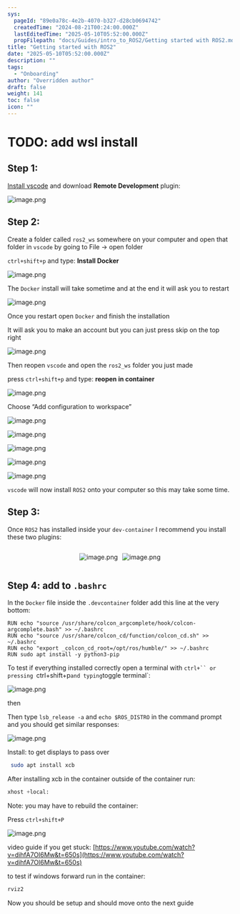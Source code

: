 ```yaml
---
sys:
  pageId: "89e0a78c-4e2b-4070-b327-d28cb0694742"
  createdTime: "2024-08-21T00:24:00.000Z"
  lastEditedTime: "2025-05-10T05:52:00.000Z"
  propFilepath: "docs/Guides/intro_to_ROS2/Getting started with ROS2.md"
title: "Getting started with ROS2"
date: "2025-05-10T05:52:00.000Z"
description: ""
tags:
  - "Onboarding"
author: "Overridden author"
draft: false
weight: 141
toc: false
icon: ""
---
```


# TODO: add wsl install

## Step 1:

[Install vscode](https://code.visualstudio.com/download) and download **Remote Development** plugin:

![image.png](https://prod-files-secure.s3.us-west-2.amazonaws.com/d518164a-d88e-44d1-a4ee-3adb3bd8bce0/efb52993-1881-4a40-b95e-6f020334f022/image.png?X-Amz-Algorithm=AWS4-HMAC-SHA256&X-Amz-Content-Sha256=UNSIGNED-PAYLOAD&X-Amz-Credential=ASIAZI2LB46632PWS34B%2F20250518%2Fus-west-2%2Fs3%2Faws4_request&X-Amz-Date=20250518T200916Z&X-Amz-Expires=3600&X-Amz-Security-Token=IQoJb3JpZ2luX2VjEMT%2F%2F%2F%2F%2F%2F%2F%2F%2F%2FwEaCXVzLXdlc3QtMiJHMEUCIF6XAQJYnyTbtC%2FehcTvMyfsGbqichUXOpB5wtaV2btmAiEA03C4oAYd0Kg3JWxC3GkMgISYP%2FqDPqy08pIkPHLmtuIq%2FwMIfBAAGgw2Mzc0MjMxODM4MDUiDFhkGETO8FEBn1dDnircAyQM%2BJ3GrGc1B14iGzJOJ3PbYidCLytxXtSlchrQcQQ6Ufk85ztkBL3INadz52d6hYNNJItfZBrH1kGFZ%2B9gL8A%2BzLpHprYWdNajWnc4at7WmD9U5wEiqNJDQ2Lqvef6qI5IT9scoSN8nisDn4af6KnttHenVzoRpFrXSCDi9LUa0eulrpFkMomTdUiIFmoDR%2BDmBXHquNlBJVLVUXBIEPOGhvJud8guCW3pSE9gr0q7UFAguCg3NEsAC4mlU0jddRNgBELbmjigUp1OD0b6YL89M4Yd2nYrVZaGhKoSYBuTp3onTdHpCP82aokDvXs2exB8iPqSpfKb%2BJ1D1uz9eWGXHwT87%2FWdlT1bXkkXezyfKt9Jdc3Qz619aLbbq7%2FKesbItrLkRKIcb6qXqcf8Tn0fOZsIjKA147L11lRe6T5ViuBMxKMiL%2BFGGxBZNGGmhUqruvXhKx2g5wB0ogzsTSTye90Y0nGYzJZrzuZusPmOF5aCzxTf%2BebYOKZ%2FHcS1yl0IRYBzakqWaXNbwXPTUlEFV2rd%2B3Me%2F4C9g38%2FGRDy9eWiHUOKvlMcmZgREuFlWZIpw7vkQti93%2BzRf9Xu3ewqClBHwh4NYpu%2FibrQg%2BZx3uRiR%2BZkEFVl0N%2FqMLXnqMEGOqUB4h5yuVzk6vc6Ma5OB3szDa0PeUxfwf6mzMuh6MCGtv5EOW89k99zxTrxRnk33247rJvr16%2F6AHcp9Qqq%2FgvMG5B5n%2F8EU60IdwarOdn%2F5GRrkCeMgYPFthmyEiMg1%2FOH0re0gKNbM1XMmPOF4z2gAXNbVBYP%2BA3%2F1eSK9e3RLkeowL8M6Qa80KJYLuEdvYp3p445dGcDmTftZE9XsRkXFp2erYDS&X-Amz-Signature=2dddd703d4200ddd8ed8fea45fad16b3ef66d9e1fa067d7a7c7683090553238d&X-Amz-SignedHeaders=host&x-id=GetObject)

## Step 2:

Create a folder called `ros2_ws` somewhere on your computer and open that folder in `vscode` by going to File → open folder 

`ctrl+shift+p` and type: **Install Docker**

![image.png](https://prod-files-secure.s3.us-west-2.amazonaws.com/d518164a-d88e-44d1-a4ee-3adb3bd8bce0/2269dc0e-1cd5-47ff-bceb-c04ad9b2eab0/image.png?X-Amz-Algorithm=AWS4-HMAC-SHA256&X-Amz-Content-Sha256=UNSIGNED-PAYLOAD&X-Amz-Credential=ASIAZI2LB46632PWS34B%2F20250518%2Fus-west-2%2Fs3%2Faws4_request&X-Amz-Date=20250518T200916Z&X-Amz-Expires=3600&X-Amz-Security-Token=IQoJb3JpZ2luX2VjEMT%2F%2F%2F%2F%2F%2F%2F%2F%2F%2FwEaCXVzLXdlc3QtMiJHMEUCIF6XAQJYnyTbtC%2FehcTvMyfsGbqichUXOpB5wtaV2btmAiEA03C4oAYd0Kg3JWxC3GkMgISYP%2FqDPqy08pIkPHLmtuIq%2FwMIfBAAGgw2Mzc0MjMxODM4MDUiDFhkGETO8FEBn1dDnircAyQM%2BJ3GrGc1B14iGzJOJ3PbYidCLytxXtSlchrQcQQ6Ufk85ztkBL3INadz52d6hYNNJItfZBrH1kGFZ%2B9gL8A%2BzLpHprYWdNajWnc4at7WmD9U5wEiqNJDQ2Lqvef6qI5IT9scoSN8nisDn4af6KnttHenVzoRpFrXSCDi9LUa0eulrpFkMomTdUiIFmoDR%2BDmBXHquNlBJVLVUXBIEPOGhvJud8guCW3pSE9gr0q7UFAguCg3NEsAC4mlU0jddRNgBELbmjigUp1OD0b6YL89M4Yd2nYrVZaGhKoSYBuTp3onTdHpCP82aokDvXs2exB8iPqSpfKb%2BJ1D1uz9eWGXHwT87%2FWdlT1bXkkXezyfKt9Jdc3Qz619aLbbq7%2FKesbItrLkRKIcb6qXqcf8Tn0fOZsIjKA147L11lRe6T5ViuBMxKMiL%2BFGGxBZNGGmhUqruvXhKx2g5wB0ogzsTSTye90Y0nGYzJZrzuZusPmOF5aCzxTf%2BebYOKZ%2FHcS1yl0IRYBzakqWaXNbwXPTUlEFV2rd%2B3Me%2F4C9g38%2FGRDy9eWiHUOKvlMcmZgREuFlWZIpw7vkQti93%2BzRf9Xu3ewqClBHwh4NYpu%2FibrQg%2BZx3uRiR%2BZkEFVl0N%2FqMLXnqMEGOqUB4h5yuVzk6vc6Ma5OB3szDa0PeUxfwf6mzMuh6MCGtv5EOW89k99zxTrxRnk33247rJvr16%2F6AHcp9Qqq%2FgvMG5B5n%2F8EU60IdwarOdn%2F5GRrkCeMgYPFthmyEiMg1%2FOH0re0gKNbM1XMmPOF4z2gAXNbVBYP%2BA3%2F1eSK9e3RLkeowL8M6Qa80KJYLuEdvYp3p445dGcDmTftZE9XsRkXFp2erYDS&X-Amz-Signature=49b330261052b6acc0c141094f85aed135ec2e4010c5ec064dfab5b67ca3e366&X-Amz-SignedHeaders=host&x-id=GetObject)

The `Docker` install will take sometime and at the end it will ask you to restart

![image.png](https://prod-files-secure.s3.us-west-2.amazonaws.com/d518164a-d88e-44d1-a4ee-3adb3bd8bce0/ed233f78-be33-4b1f-b89c-9c346c0e961e/image.png?X-Amz-Algorithm=AWS4-HMAC-SHA256&X-Amz-Content-Sha256=UNSIGNED-PAYLOAD&X-Amz-Credential=ASIAZI2LB46632PWS34B%2F20250518%2Fus-west-2%2Fs3%2Faws4_request&X-Amz-Date=20250518T200916Z&X-Amz-Expires=3600&X-Amz-Security-Token=IQoJb3JpZ2luX2VjEMT%2F%2F%2F%2F%2F%2F%2F%2F%2F%2FwEaCXVzLXdlc3QtMiJHMEUCIF6XAQJYnyTbtC%2FehcTvMyfsGbqichUXOpB5wtaV2btmAiEA03C4oAYd0Kg3JWxC3GkMgISYP%2FqDPqy08pIkPHLmtuIq%2FwMIfBAAGgw2Mzc0MjMxODM4MDUiDFhkGETO8FEBn1dDnircAyQM%2BJ3GrGc1B14iGzJOJ3PbYidCLytxXtSlchrQcQQ6Ufk85ztkBL3INadz52d6hYNNJItfZBrH1kGFZ%2B9gL8A%2BzLpHprYWdNajWnc4at7WmD9U5wEiqNJDQ2Lqvef6qI5IT9scoSN8nisDn4af6KnttHenVzoRpFrXSCDi9LUa0eulrpFkMomTdUiIFmoDR%2BDmBXHquNlBJVLVUXBIEPOGhvJud8guCW3pSE9gr0q7UFAguCg3NEsAC4mlU0jddRNgBELbmjigUp1OD0b6YL89M4Yd2nYrVZaGhKoSYBuTp3onTdHpCP82aokDvXs2exB8iPqSpfKb%2BJ1D1uz9eWGXHwT87%2FWdlT1bXkkXezyfKt9Jdc3Qz619aLbbq7%2FKesbItrLkRKIcb6qXqcf8Tn0fOZsIjKA147L11lRe6T5ViuBMxKMiL%2BFGGxBZNGGmhUqruvXhKx2g5wB0ogzsTSTye90Y0nGYzJZrzuZusPmOF5aCzxTf%2BebYOKZ%2FHcS1yl0IRYBzakqWaXNbwXPTUlEFV2rd%2B3Me%2F4C9g38%2FGRDy9eWiHUOKvlMcmZgREuFlWZIpw7vkQti93%2BzRf9Xu3ewqClBHwh4NYpu%2FibrQg%2BZx3uRiR%2BZkEFVl0N%2FqMLXnqMEGOqUB4h5yuVzk6vc6Ma5OB3szDa0PeUxfwf6mzMuh6MCGtv5EOW89k99zxTrxRnk33247rJvr16%2F6AHcp9Qqq%2FgvMG5B5n%2F8EU60IdwarOdn%2F5GRrkCeMgYPFthmyEiMg1%2FOH0re0gKNbM1XMmPOF4z2gAXNbVBYP%2BA3%2F1eSK9e3RLkeowL8M6Qa80KJYLuEdvYp3p445dGcDmTftZE9XsRkXFp2erYDS&X-Amz-Signature=bc0620a75f05317aeb0240e7be85e30acfe0c7cb1d1cd27f6c58ff42de5caf94&X-Amz-SignedHeaders=host&x-id=GetObject)

Once you restart open `Docker` and finish the installation

It will ask you to make an account but you can just press skip on the top right

![image.png](https://prod-files-secure.s3.us-west-2.amazonaws.com/d518164a-d88e-44d1-a4ee-3adb3bd8bce0/21010ad9-1659-4fd9-9f59-9932a09b2a3d/image.png?X-Amz-Algorithm=AWS4-HMAC-SHA256&X-Amz-Content-Sha256=UNSIGNED-PAYLOAD&X-Amz-Credential=ASIAZI2LB46632PWS34B%2F20250518%2Fus-west-2%2Fs3%2Faws4_request&X-Amz-Date=20250518T200916Z&X-Amz-Expires=3600&X-Amz-Security-Token=IQoJb3JpZ2luX2VjEMT%2F%2F%2F%2F%2F%2F%2F%2F%2F%2FwEaCXVzLXdlc3QtMiJHMEUCIF6XAQJYnyTbtC%2FehcTvMyfsGbqichUXOpB5wtaV2btmAiEA03C4oAYd0Kg3JWxC3GkMgISYP%2FqDPqy08pIkPHLmtuIq%2FwMIfBAAGgw2Mzc0MjMxODM4MDUiDFhkGETO8FEBn1dDnircAyQM%2BJ3GrGc1B14iGzJOJ3PbYidCLytxXtSlchrQcQQ6Ufk85ztkBL3INadz52d6hYNNJItfZBrH1kGFZ%2B9gL8A%2BzLpHprYWdNajWnc4at7WmD9U5wEiqNJDQ2Lqvef6qI5IT9scoSN8nisDn4af6KnttHenVzoRpFrXSCDi9LUa0eulrpFkMomTdUiIFmoDR%2BDmBXHquNlBJVLVUXBIEPOGhvJud8guCW3pSE9gr0q7UFAguCg3NEsAC4mlU0jddRNgBELbmjigUp1OD0b6YL89M4Yd2nYrVZaGhKoSYBuTp3onTdHpCP82aokDvXs2exB8iPqSpfKb%2BJ1D1uz9eWGXHwT87%2FWdlT1bXkkXezyfKt9Jdc3Qz619aLbbq7%2FKesbItrLkRKIcb6qXqcf8Tn0fOZsIjKA147L11lRe6T5ViuBMxKMiL%2BFGGxBZNGGmhUqruvXhKx2g5wB0ogzsTSTye90Y0nGYzJZrzuZusPmOF5aCzxTf%2BebYOKZ%2FHcS1yl0IRYBzakqWaXNbwXPTUlEFV2rd%2B3Me%2F4C9g38%2FGRDy9eWiHUOKvlMcmZgREuFlWZIpw7vkQti93%2BzRf9Xu3ewqClBHwh4NYpu%2FibrQg%2BZx3uRiR%2BZkEFVl0N%2FqMLXnqMEGOqUB4h5yuVzk6vc6Ma5OB3szDa0PeUxfwf6mzMuh6MCGtv5EOW89k99zxTrxRnk33247rJvr16%2F6AHcp9Qqq%2FgvMG5B5n%2F8EU60IdwarOdn%2F5GRrkCeMgYPFthmyEiMg1%2FOH0re0gKNbM1XMmPOF4z2gAXNbVBYP%2BA3%2F1eSK9e3RLkeowL8M6Qa80KJYLuEdvYp3p445dGcDmTftZE9XsRkXFp2erYDS&X-Amz-Signature=7f8ac43ae4f4e53fef6db46160e88534e4447abdaac835323d0fd73adece1f26&X-Amz-SignedHeaders=host&x-id=GetObject)

Then reopen `vscode` and open the `ros2_ws` folder you just made

press `ctrl+shift+p` and type: **reopen in container**

![image.png](https://prod-files-secure.s3.us-west-2.amazonaws.com/d518164a-d88e-44d1-a4ee-3adb3bd8bce0/4e93b8c2-41ad-488c-8095-c74205196118/image.png?X-Amz-Algorithm=AWS4-HMAC-SHA256&X-Amz-Content-Sha256=UNSIGNED-PAYLOAD&X-Amz-Credential=ASIAZI2LB46632PWS34B%2F20250518%2Fus-west-2%2Fs3%2Faws4_request&X-Amz-Date=20250518T200916Z&X-Amz-Expires=3600&X-Amz-Security-Token=IQoJb3JpZ2luX2VjEMT%2F%2F%2F%2F%2F%2F%2F%2F%2F%2FwEaCXVzLXdlc3QtMiJHMEUCIF6XAQJYnyTbtC%2FehcTvMyfsGbqichUXOpB5wtaV2btmAiEA03C4oAYd0Kg3JWxC3GkMgISYP%2FqDPqy08pIkPHLmtuIq%2FwMIfBAAGgw2Mzc0MjMxODM4MDUiDFhkGETO8FEBn1dDnircAyQM%2BJ3GrGc1B14iGzJOJ3PbYidCLytxXtSlchrQcQQ6Ufk85ztkBL3INadz52d6hYNNJItfZBrH1kGFZ%2B9gL8A%2BzLpHprYWdNajWnc4at7WmD9U5wEiqNJDQ2Lqvef6qI5IT9scoSN8nisDn4af6KnttHenVzoRpFrXSCDi9LUa0eulrpFkMomTdUiIFmoDR%2BDmBXHquNlBJVLVUXBIEPOGhvJud8guCW3pSE9gr0q7UFAguCg3NEsAC4mlU0jddRNgBELbmjigUp1OD0b6YL89M4Yd2nYrVZaGhKoSYBuTp3onTdHpCP82aokDvXs2exB8iPqSpfKb%2BJ1D1uz9eWGXHwT87%2FWdlT1bXkkXezyfKt9Jdc3Qz619aLbbq7%2FKesbItrLkRKIcb6qXqcf8Tn0fOZsIjKA147L11lRe6T5ViuBMxKMiL%2BFGGxBZNGGmhUqruvXhKx2g5wB0ogzsTSTye90Y0nGYzJZrzuZusPmOF5aCzxTf%2BebYOKZ%2FHcS1yl0IRYBzakqWaXNbwXPTUlEFV2rd%2B3Me%2F4C9g38%2FGRDy9eWiHUOKvlMcmZgREuFlWZIpw7vkQti93%2BzRf9Xu3ewqClBHwh4NYpu%2FibrQg%2BZx3uRiR%2BZkEFVl0N%2FqMLXnqMEGOqUB4h5yuVzk6vc6Ma5OB3szDa0PeUxfwf6mzMuh6MCGtv5EOW89k99zxTrxRnk33247rJvr16%2F6AHcp9Qqq%2FgvMG5B5n%2F8EU60IdwarOdn%2F5GRrkCeMgYPFthmyEiMg1%2FOH0re0gKNbM1XMmPOF4z2gAXNbVBYP%2BA3%2F1eSK9e3RLkeowL8M6Qa80KJYLuEdvYp3p445dGcDmTftZE9XsRkXFp2erYDS&X-Amz-Signature=67f4b7a9787d43cc71f41aa474f91ded97b54052b4799a5b68a02d44baf05a4f&X-Amz-SignedHeaders=host&x-id=GetObject)

Choose “Add configuration to workspace”

![image.png](https://prod-files-secure.s3.us-west-2.amazonaws.com/d518164a-d88e-44d1-a4ee-3adb3bd8bce0/9560b282-5060-4989-ba37-97e7b2c22476/image.png?X-Amz-Algorithm=AWS4-HMAC-SHA256&X-Amz-Content-Sha256=UNSIGNED-PAYLOAD&X-Amz-Credential=ASIAZI2LB46632PWS34B%2F20250518%2Fus-west-2%2Fs3%2Faws4_request&X-Amz-Date=20250518T200916Z&X-Amz-Expires=3600&X-Amz-Security-Token=IQoJb3JpZ2luX2VjEMT%2F%2F%2F%2F%2F%2F%2F%2F%2F%2FwEaCXVzLXdlc3QtMiJHMEUCIF6XAQJYnyTbtC%2FehcTvMyfsGbqichUXOpB5wtaV2btmAiEA03C4oAYd0Kg3JWxC3GkMgISYP%2FqDPqy08pIkPHLmtuIq%2FwMIfBAAGgw2Mzc0MjMxODM4MDUiDFhkGETO8FEBn1dDnircAyQM%2BJ3GrGc1B14iGzJOJ3PbYidCLytxXtSlchrQcQQ6Ufk85ztkBL3INadz52d6hYNNJItfZBrH1kGFZ%2B9gL8A%2BzLpHprYWdNajWnc4at7WmD9U5wEiqNJDQ2Lqvef6qI5IT9scoSN8nisDn4af6KnttHenVzoRpFrXSCDi9LUa0eulrpFkMomTdUiIFmoDR%2BDmBXHquNlBJVLVUXBIEPOGhvJud8guCW3pSE9gr0q7UFAguCg3NEsAC4mlU0jddRNgBELbmjigUp1OD0b6YL89M4Yd2nYrVZaGhKoSYBuTp3onTdHpCP82aokDvXs2exB8iPqSpfKb%2BJ1D1uz9eWGXHwT87%2FWdlT1bXkkXezyfKt9Jdc3Qz619aLbbq7%2FKesbItrLkRKIcb6qXqcf8Tn0fOZsIjKA147L11lRe6T5ViuBMxKMiL%2BFGGxBZNGGmhUqruvXhKx2g5wB0ogzsTSTye90Y0nGYzJZrzuZusPmOF5aCzxTf%2BebYOKZ%2FHcS1yl0IRYBzakqWaXNbwXPTUlEFV2rd%2B3Me%2F4C9g38%2FGRDy9eWiHUOKvlMcmZgREuFlWZIpw7vkQti93%2BzRf9Xu3ewqClBHwh4NYpu%2FibrQg%2BZx3uRiR%2BZkEFVl0N%2FqMLXnqMEGOqUB4h5yuVzk6vc6Ma5OB3szDa0PeUxfwf6mzMuh6MCGtv5EOW89k99zxTrxRnk33247rJvr16%2F6AHcp9Qqq%2FgvMG5B5n%2F8EU60IdwarOdn%2F5GRrkCeMgYPFthmyEiMg1%2FOH0re0gKNbM1XMmPOF4z2gAXNbVBYP%2BA3%2F1eSK9e3RLkeowL8M6Qa80KJYLuEdvYp3p445dGcDmTftZE9XsRkXFp2erYDS&X-Amz-Signature=b8b04842b3a175d70cc8d57fd6be4ccde68611f938fe34e6aa21d41ac1f828b8&X-Amz-SignedHeaders=host&x-id=GetObject)

![image.png](https://prod-files-secure.s3.us-west-2.amazonaws.com/d518164a-d88e-44d1-a4ee-3adb3bd8bce0/2ee63f81-886b-48e8-a553-dc6e5eac99e4/image.png?X-Amz-Algorithm=AWS4-HMAC-SHA256&X-Amz-Content-Sha256=UNSIGNED-PAYLOAD&X-Amz-Credential=ASIAZI2LB46632PWS34B%2F20250518%2Fus-west-2%2Fs3%2Faws4_request&X-Amz-Date=20250518T200916Z&X-Amz-Expires=3600&X-Amz-Security-Token=IQoJb3JpZ2luX2VjEMT%2F%2F%2F%2F%2F%2F%2F%2F%2F%2FwEaCXVzLXdlc3QtMiJHMEUCIF6XAQJYnyTbtC%2FehcTvMyfsGbqichUXOpB5wtaV2btmAiEA03C4oAYd0Kg3JWxC3GkMgISYP%2FqDPqy08pIkPHLmtuIq%2FwMIfBAAGgw2Mzc0MjMxODM4MDUiDFhkGETO8FEBn1dDnircAyQM%2BJ3GrGc1B14iGzJOJ3PbYidCLytxXtSlchrQcQQ6Ufk85ztkBL3INadz52d6hYNNJItfZBrH1kGFZ%2B9gL8A%2BzLpHprYWdNajWnc4at7WmD9U5wEiqNJDQ2Lqvef6qI5IT9scoSN8nisDn4af6KnttHenVzoRpFrXSCDi9LUa0eulrpFkMomTdUiIFmoDR%2BDmBXHquNlBJVLVUXBIEPOGhvJud8guCW3pSE9gr0q7UFAguCg3NEsAC4mlU0jddRNgBELbmjigUp1OD0b6YL89M4Yd2nYrVZaGhKoSYBuTp3onTdHpCP82aokDvXs2exB8iPqSpfKb%2BJ1D1uz9eWGXHwT87%2FWdlT1bXkkXezyfKt9Jdc3Qz619aLbbq7%2FKesbItrLkRKIcb6qXqcf8Tn0fOZsIjKA147L11lRe6T5ViuBMxKMiL%2BFGGxBZNGGmhUqruvXhKx2g5wB0ogzsTSTye90Y0nGYzJZrzuZusPmOF5aCzxTf%2BebYOKZ%2FHcS1yl0IRYBzakqWaXNbwXPTUlEFV2rd%2B3Me%2F4C9g38%2FGRDy9eWiHUOKvlMcmZgREuFlWZIpw7vkQti93%2BzRf9Xu3ewqClBHwh4NYpu%2FibrQg%2BZx3uRiR%2BZkEFVl0N%2FqMLXnqMEGOqUB4h5yuVzk6vc6Ma5OB3szDa0PeUxfwf6mzMuh6MCGtv5EOW89k99zxTrxRnk33247rJvr16%2F6AHcp9Qqq%2FgvMG5B5n%2F8EU60IdwarOdn%2F5GRrkCeMgYPFthmyEiMg1%2FOH0re0gKNbM1XMmPOF4z2gAXNbVBYP%2BA3%2F1eSK9e3RLkeowL8M6Qa80KJYLuEdvYp3p445dGcDmTftZE9XsRkXFp2erYDS&X-Amz-Signature=34f4b52c37250092f353865d72bafbc19d459e6824f40b7ccbe8742dba2049c9&X-Amz-SignedHeaders=host&x-id=GetObject)

![image.png](https://prod-files-secure.s3.us-west-2.amazonaws.com/d518164a-d88e-44d1-a4ee-3adb3bd8bce0/ae1580b2-b048-407e-aed9-b584224a7a04/image.png?X-Amz-Algorithm=AWS4-HMAC-SHA256&X-Amz-Content-Sha256=UNSIGNED-PAYLOAD&X-Amz-Credential=ASIAZI2LB46632PWS34B%2F20250518%2Fus-west-2%2Fs3%2Faws4_request&X-Amz-Date=20250518T200916Z&X-Amz-Expires=3600&X-Amz-Security-Token=IQoJb3JpZ2luX2VjEMT%2F%2F%2F%2F%2F%2F%2F%2F%2F%2FwEaCXVzLXdlc3QtMiJHMEUCIF6XAQJYnyTbtC%2FehcTvMyfsGbqichUXOpB5wtaV2btmAiEA03C4oAYd0Kg3JWxC3GkMgISYP%2FqDPqy08pIkPHLmtuIq%2FwMIfBAAGgw2Mzc0MjMxODM4MDUiDFhkGETO8FEBn1dDnircAyQM%2BJ3GrGc1B14iGzJOJ3PbYidCLytxXtSlchrQcQQ6Ufk85ztkBL3INadz52d6hYNNJItfZBrH1kGFZ%2B9gL8A%2BzLpHprYWdNajWnc4at7WmD9U5wEiqNJDQ2Lqvef6qI5IT9scoSN8nisDn4af6KnttHenVzoRpFrXSCDi9LUa0eulrpFkMomTdUiIFmoDR%2BDmBXHquNlBJVLVUXBIEPOGhvJud8guCW3pSE9gr0q7UFAguCg3NEsAC4mlU0jddRNgBELbmjigUp1OD0b6YL89M4Yd2nYrVZaGhKoSYBuTp3onTdHpCP82aokDvXs2exB8iPqSpfKb%2BJ1D1uz9eWGXHwT87%2FWdlT1bXkkXezyfKt9Jdc3Qz619aLbbq7%2FKesbItrLkRKIcb6qXqcf8Tn0fOZsIjKA147L11lRe6T5ViuBMxKMiL%2BFGGxBZNGGmhUqruvXhKx2g5wB0ogzsTSTye90Y0nGYzJZrzuZusPmOF5aCzxTf%2BebYOKZ%2FHcS1yl0IRYBzakqWaXNbwXPTUlEFV2rd%2B3Me%2F4C9g38%2FGRDy9eWiHUOKvlMcmZgREuFlWZIpw7vkQti93%2BzRf9Xu3ewqClBHwh4NYpu%2FibrQg%2BZx3uRiR%2BZkEFVl0N%2FqMLXnqMEGOqUB4h5yuVzk6vc6Ma5OB3szDa0PeUxfwf6mzMuh6MCGtv5EOW89k99zxTrxRnk33247rJvr16%2F6AHcp9Qqq%2FgvMG5B5n%2F8EU60IdwarOdn%2F5GRrkCeMgYPFthmyEiMg1%2FOH0re0gKNbM1XMmPOF4z2gAXNbVBYP%2BA3%2F1eSK9e3RLkeowL8M6Qa80KJYLuEdvYp3p445dGcDmTftZE9XsRkXFp2erYDS&X-Amz-Signature=abe78e4d863164cb8891a15298825a6650489eb6a9820fce776fccbecf219661&X-Amz-SignedHeaders=host&x-id=GetObject)

![image.png](https://prod-files-secure.s3.us-west-2.amazonaws.com/d518164a-d88e-44d1-a4ee-3adb3bd8bce0/53255b28-f75e-430f-b9e3-c0ac8577e42b/image.png?X-Amz-Algorithm=AWS4-HMAC-SHA256&X-Amz-Content-Sha256=UNSIGNED-PAYLOAD&X-Amz-Credential=ASIAZI2LB46632PWS34B%2F20250518%2Fus-west-2%2Fs3%2Faws4_request&X-Amz-Date=20250518T200916Z&X-Amz-Expires=3600&X-Amz-Security-Token=IQoJb3JpZ2luX2VjEMT%2F%2F%2F%2F%2F%2F%2F%2F%2F%2FwEaCXVzLXdlc3QtMiJHMEUCIF6XAQJYnyTbtC%2FehcTvMyfsGbqichUXOpB5wtaV2btmAiEA03C4oAYd0Kg3JWxC3GkMgISYP%2FqDPqy08pIkPHLmtuIq%2FwMIfBAAGgw2Mzc0MjMxODM4MDUiDFhkGETO8FEBn1dDnircAyQM%2BJ3GrGc1B14iGzJOJ3PbYidCLytxXtSlchrQcQQ6Ufk85ztkBL3INadz52d6hYNNJItfZBrH1kGFZ%2B9gL8A%2BzLpHprYWdNajWnc4at7WmD9U5wEiqNJDQ2Lqvef6qI5IT9scoSN8nisDn4af6KnttHenVzoRpFrXSCDi9LUa0eulrpFkMomTdUiIFmoDR%2BDmBXHquNlBJVLVUXBIEPOGhvJud8guCW3pSE9gr0q7UFAguCg3NEsAC4mlU0jddRNgBELbmjigUp1OD0b6YL89M4Yd2nYrVZaGhKoSYBuTp3onTdHpCP82aokDvXs2exB8iPqSpfKb%2BJ1D1uz9eWGXHwT87%2FWdlT1bXkkXezyfKt9Jdc3Qz619aLbbq7%2FKesbItrLkRKIcb6qXqcf8Tn0fOZsIjKA147L11lRe6T5ViuBMxKMiL%2BFGGxBZNGGmhUqruvXhKx2g5wB0ogzsTSTye90Y0nGYzJZrzuZusPmOF5aCzxTf%2BebYOKZ%2FHcS1yl0IRYBzakqWaXNbwXPTUlEFV2rd%2B3Me%2F4C9g38%2FGRDy9eWiHUOKvlMcmZgREuFlWZIpw7vkQti93%2BzRf9Xu3ewqClBHwh4NYpu%2FibrQg%2BZx3uRiR%2BZkEFVl0N%2FqMLXnqMEGOqUB4h5yuVzk6vc6Ma5OB3szDa0PeUxfwf6mzMuh6MCGtv5EOW89k99zxTrxRnk33247rJvr16%2F6AHcp9Qqq%2FgvMG5B5n%2F8EU60IdwarOdn%2F5GRrkCeMgYPFthmyEiMg1%2FOH0re0gKNbM1XMmPOF4z2gAXNbVBYP%2BA3%2F1eSK9e3RLkeowL8M6Qa80KJYLuEdvYp3p445dGcDmTftZE9XsRkXFp2erYDS&X-Amz-Signature=8fb94018522e8eeea647322c7298f26e2bd2439e741af74709561385d148a578&X-Amz-SignedHeaders=host&x-id=GetObject)

![image.png](https://prod-files-secure.s3.us-west-2.amazonaws.com/d518164a-d88e-44d1-a4ee-3adb3bd8bce0/7c562767-5af9-4ffb-97d1-327bcdf4ee00/image.png?X-Amz-Algorithm=AWS4-HMAC-SHA256&X-Amz-Content-Sha256=UNSIGNED-PAYLOAD&X-Amz-Credential=ASIAZI2LB46632PWS34B%2F20250518%2Fus-west-2%2Fs3%2Faws4_request&X-Amz-Date=20250518T200916Z&X-Amz-Expires=3600&X-Amz-Security-Token=IQoJb3JpZ2luX2VjEMT%2F%2F%2F%2F%2F%2F%2F%2F%2F%2FwEaCXVzLXdlc3QtMiJHMEUCIF6XAQJYnyTbtC%2FehcTvMyfsGbqichUXOpB5wtaV2btmAiEA03C4oAYd0Kg3JWxC3GkMgISYP%2FqDPqy08pIkPHLmtuIq%2FwMIfBAAGgw2Mzc0MjMxODM4MDUiDFhkGETO8FEBn1dDnircAyQM%2BJ3GrGc1B14iGzJOJ3PbYidCLytxXtSlchrQcQQ6Ufk85ztkBL3INadz52d6hYNNJItfZBrH1kGFZ%2B9gL8A%2BzLpHprYWdNajWnc4at7WmD9U5wEiqNJDQ2Lqvef6qI5IT9scoSN8nisDn4af6KnttHenVzoRpFrXSCDi9LUa0eulrpFkMomTdUiIFmoDR%2BDmBXHquNlBJVLVUXBIEPOGhvJud8guCW3pSE9gr0q7UFAguCg3NEsAC4mlU0jddRNgBELbmjigUp1OD0b6YL89M4Yd2nYrVZaGhKoSYBuTp3onTdHpCP82aokDvXs2exB8iPqSpfKb%2BJ1D1uz9eWGXHwT87%2FWdlT1bXkkXezyfKt9Jdc3Qz619aLbbq7%2FKesbItrLkRKIcb6qXqcf8Tn0fOZsIjKA147L11lRe6T5ViuBMxKMiL%2BFGGxBZNGGmhUqruvXhKx2g5wB0ogzsTSTye90Y0nGYzJZrzuZusPmOF5aCzxTf%2BebYOKZ%2FHcS1yl0IRYBzakqWaXNbwXPTUlEFV2rd%2B3Me%2F4C9g38%2FGRDy9eWiHUOKvlMcmZgREuFlWZIpw7vkQti93%2BzRf9Xu3ewqClBHwh4NYpu%2FibrQg%2BZx3uRiR%2BZkEFVl0N%2FqMLXnqMEGOqUB4h5yuVzk6vc6Ma5OB3szDa0PeUxfwf6mzMuh6MCGtv5EOW89k99zxTrxRnk33247rJvr16%2F6AHcp9Qqq%2FgvMG5B5n%2F8EU60IdwarOdn%2F5GRrkCeMgYPFthmyEiMg1%2FOH0re0gKNbM1XMmPOF4z2gAXNbVBYP%2BA3%2F1eSK9e3RLkeowL8M6Qa80KJYLuEdvYp3p445dGcDmTftZE9XsRkXFp2erYDS&X-Amz-Signature=532e879f8a501f59cc5c72d4ade8f026316f1cd9007a2b45bbd407ce97352778&X-Amz-SignedHeaders=host&x-id=GetObject)

`vscode` will now install `ROS2` onto your computer so this may take some time.

## Step 3:

Once `ROS2` has installed inside your `dev-container` I recommend you install these two plugins:

<div style="display: flex;flex-direction: row; column-gap:10px; max-width: 630px;justify-content: center;">
<div>

![image.png](https://prod-files-secure.s3.us-west-2.amazonaws.com/d518164a-d88e-44d1-a4ee-3adb3bd8bce0/3fc3d550-5a54-4ba1-ba6b-faa01cdb7369/image.png?X-Amz-Algorithm=AWS4-HMAC-SHA256&X-Amz-Content-Sha256=UNSIGNED-PAYLOAD&X-Amz-Credential=ASIAZI2LB466SJX2DBN6%2F20250518%2Fus-west-2%2Fs3%2Faws4_request&X-Amz-Date=20250518T200921Z&X-Amz-Expires=3600&X-Amz-Security-Token=IQoJb3JpZ2luX2VjEMT%2F%2F%2F%2F%2F%2F%2F%2F%2F%2FwEaCXVzLXdlc3QtMiJHMEUCIQCeAeYPggsdKdpyx7u9led%2FTKUO6%2FhjsBI8v%2BxvYt0deQIgaveU3fSP4WpUBBi%2By85DukxWakgXZS3hDxGoma2Markq%2FwMIfBAAGgw2Mzc0MjMxODM4MDUiDPHMTs2lCCX%2FiqMSQCrcA9GfW0MlgYRhwvwaDnR146wsZBka8HEwDxtxPiYie7AhkRzSbRtT4XW2epdsPEQflY97q%2B%2FJ2jvEhYj652bjAtzLrhcjR1AyGX36mZ48tubbHfFg%2FR7qwe%2FqhKZCKF5%2FPm32TXZQwO9RZowyTgo6e3S3LXJlqcwS5t98R4scVZ%2FdV%2B2lV5OU7Rr93lhFDKCqTlcXXAdug7zayILCHWpuEOJAjeaoYKhKLNr9VHJudvuHY0d0CEmWV0RZI5IDLe3ePyC5FjXGpUadXIP37KOvawsTSxLFfcyJad2WW4%2FWRcM3lj4ZErNNfaInGqacqnnUtDZAU3PxH8wWh76of0I0JH%2FhOywL5OyyqynTKYpDim%2BKeQGra1xuiKa%2FTxKRr1BrwsMebUuwj0Y5rczQViyhwk69Dt%2B44hMcQ9O9KA%2FN3sv4YyNr189sf746H9Zxlov%2BbsiWWh75QxotFW7PQJ4uBZ8uGAuZDq46BjZunJy7EjLy7XUcNEKK5kaVY1wqTWTBBjW8b0aESq45Rn79BVlgiHR0%2FsMjpu%2BDZW5d7ZTL%2BX%2F7DTXuhEWICRT4ebYJ5w7kyafxQPj1ylngpz%2BnwXNUoAVaiWJPrZx7PuM2a4XxVQpBo0o3Gw%2BOdCF5NLU4MOnmqMEGOqUBEc3%2FSMELcOp2dvh03VmyD5JkMsZzkQyS9c39YMo8a4vXlp1A2eKRNi9YjZHRYTbpPTcQyqn31Yd4Vpi7BPloEdfBmkwnXuDcHTzmSxEenPktYH%2FnNvOFH3%2FebEHRMRbCjfVMluz0fVbqcUGRlxUnyNZKT%2F78UbeuprequEmHNmhcY6fwYwKolo7v1d6D7wBEvY2xqPYEpnhvP3umN7EYcii7bMJK&X-Amz-Signature=f692a2ab08727b0e3ab9c230c96530b384d97aa251595c0fd34460f6afa5b8a2&X-Amz-SignedHeaders=host&x-id=GetObject)

</div>
<div>

![image.png](https://prod-files-secure.s3.us-west-2.amazonaws.com/d518164a-d88e-44d1-a4ee-3adb3bd8bce0/d994cc66-13c2-4093-a5a3-f84cf4601a82/image.png?X-Amz-Algorithm=AWS4-HMAC-SHA256&X-Amz-Content-Sha256=UNSIGNED-PAYLOAD&X-Amz-Credential=ASIAZI2LB4667TAUPSV6%2F20250518%2Fus-west-2%2Fs3%2Faws4_request&X-Amz-Date=20250518T200922Z&X-Amz-Expires=3600&X-Amz-Security-Token=IQoJb3JpZ2luX2VjEMT%2F%2F%2F%2F%2F%2F%2F%2F%2F%2FwEaCXVzLXdlc3QtMiJGMEQCIESVbNvp8GxFqHhjyfZt9FwdUs30eqdRnR0O1AIcQYXyAiBPc6o%2FaIW8uzw97qhQ3R%2FtCKw0tD4FBo2tKrT68r6dyCr%2FAwh8EAAaDDYzNzQyMzE4MzgwNSIMfMN56vlA3SbHjpOUKtwD9mUKPVJhQffYC9bWfGtDF4Ub9uts1KUH1mmu2b97rIPBzJV2F%2B58GAEGv2fOllDcVOxlqFmDPOJjpQlMjxMKgrfedX9ssiHhHLZCZ3%2B9%2FEI%2F66iXaOtazkNhsI%2BbqhPf%2FitZ0Wc%2B9Rs4zO6URoGe41uFoKOG8bm4E%2BlEdp9%2BwJ8Kt5wOuGi4UhXamqAIRpPB7PX97W4pHOfOfAtcM8%2FA2XwvZLsB19CnFxfIjqjlne3kYzrLOOJSfvf7UXPbc2AzrzuPT6GamXjhCEDeMCanbup8DgVNywlQhfUfynWNtwWTMozo%2B2qPGPe3za607KHwc1WzCWY17RgRdhwTG%2FjtwnKvotJMtxS3j05Fz2E%2BOhfIj1aKzsPiFClpfmJc%2BP4gau7u6jjWNCsAyH0LORzupcsRVwTNLgXYqZJdSJ%2FJQlD7g2eujLtCOLQ6NMKVTkYzOjletANrZmNW8hGSVA0Ru3AOYiGGOq2YVhUfvz2ccak%2F6U9%2FO40Yyid3Z0%2F7ozEe21KCRS7HswCvbi9dUQ4xF2%2F9rH%2FiSY47AQri5V23ZN4sWMOi5BTshYG2TWlSffbwWhXIJSIpKx%2FB4ohUX0KDm%2BFCBSnkADVJec6ygS4OsOJC6B%2BcfXqBOojJu9EwpueowQY6pgEgEird6WlWyY3niQRZAu%2BKsgCX5DRWq5%2FrQwa6jUtw4Wc46pmecIqsMQmkVgutZSw5ufciLA5HmK8JmZUw%2FnYV6LTH2DfXScIa7KEs31UhvLzzDq7tubh7Dn%2BWkVkZBiPgsJ00C0N4TW%2BUIFpCOa%2FaUeoeDc4vx1WYZjxS%2FQhwUWXtpFWLxgR3Pm2q9pA6Y%2BCrKSls9xlGn8UxLZ6ETOABf%2BDHKgvY&X-Amz-Signature=f3319262f0a0a73ee804fac01f239b7e9f5f54367187715a5a5dbc0171549a72&X-Amz-SignedHeaders=host&x-id=GetObject)

</div>
</div>

## Step 4: add to `.bashrc`

In the `Docker` file inside the `.devcontainer` folder add this line at the very bottom: 

```docker
RUN echo "source /usr/share/colcon_argcomplete/hook/colcon-argcomplete.bash" >> ~/.bashrc
RUN echo "source /usr/share/colcon_cd/function/colcon_cd.sh" >> ~/.bashrc
RUN echo "export _colcon_cd_root=/opt/ros/humble/" >> ~/.bashrc
RUN sudo apt install -y python3-pip 
```

To test if everything installed correctly open a terminal with `ctrl+`` or pressing `ctrl+shift+p` and typing `toggle terminal`:

![image.png](https://prod-files-secure.s3.us-west-2.amazonaws.com/d518164a-d88e-44d1-a4ee-3adb3bd8bce0/6a4943d8-b04e-4c02-9a58-775f3384d1a5/image.png?X-Amz-Algorithm=AWS4-HMAC-SHA256&X-Amz-Content-Sha256=UNSIGNED-PAYLOAD&X-Amz-Credential=ASIAZI2LB46632PWS34B%2F20250518%2Fus-west-2%2Fs3%2Faws4_request&X-Amz-Date=20250518T200916Z&X-Amz-Expires=3600&X-Amz-Security-Token=IQoJb3JpZ2luX2VjEMT%2F%2F%2F%2F%2F%2F%2F%2F%2F%2FwEaCXVzLXdlc3QtMiJHMEUCIF6XAQJYnyTbtC%2FehcTvMyfsGbqichUXOpB5wtaV2btmAiEA03C4oAYd0Kg3JWxC3GkMgISYP%2FqDPqy08pIkPHLmtuIq%2FwMIfBAAGgw2Mzc0MjMxODM4MDUiDFhkGETO8FEBn1dDnircAyQM%2BJ3GrGc1B14iGzJOJ3PbYidCLytxXtSlchrQcQQ6Ufk85ztkBL3INadz52d6hYNNJItfZBrH1kGFZ%2B9gL8A%2BzLpHprYWdNajWnc4at7WmD9U5wEiqNJDQ2Lqvef6qI5IT9scoSN8nisDn4af6KnttHenVzoRpFrXSCDi9LUa0eulrpFkMomTdUiIFmoDR%2BDmBXHquNlBJVLVUXBIEPOGhvJud8guCW3pSE9gr0q7UFAguCg3NEsAC4mlU0jddRNgBELbmjigUp1OD0b6YL89M4Yd2nYrVZaGhKoSYBuTp3onTdHpCP82aokDvXs2exB8iPqSpfKb%2BJ1D1uz9eWGXHwT87%2FWdlT1bXkkXezyfKt9Jdc3Qz619aLbbq7%2FKesbItrLkRKIcb6qXqcf8Tn0fOZsIjKA147L11lRe6T5ViuBMxKMiL%2BFGGxBZNGGmhUqruvXhKx2g5wB0ogzsTSTye90Y0nGYzJZrzuZusPmOF5aCzxTf%2BebYOKZ%2FHcS1yl0IRYBzakqWaXNbwXPTUlEFV2rd%2B3Me%2F4C9g38%2FGRDy9eWiHUOKvlMcmZgREuFlWZIpw7vkQti93%2BzRf9Xu3ewqClBHwh4NYpu%2FibrQg%2BZx3uRiR%2BZkEFVl0N%2FqMLXnqMEGOqUB4h5yuVzk6vc6Ma5OB3szDa0PeUxfwf6mzMuh6MCGtv5EOW89k99zxTrxRnk33247rJvr16%2F6AHcp9Qqq%2FgvMG5B5n%2F8EU60IdwarOdn%2F5GRrkCeMgYPFthmyEiMg1%2FOH0re0gKNbM1XMmPOF4z2gAXNbVBYP%2BA3%2F1eSK9e3RLkeowL8M6Qa80KJYLuEdvYp3p445dGcDmTftZE9XsRkXFp2erYDS&X-Amz-Signature=8bcf2ba82ef3a64b64c375519a0ff68dd3e3e92e1cf28e2a888c60ce3e79770e&X-Amz-SignedHeaders=host&x-id=GetObject)

then 

Then type `lsb_release -a` and `echo $ROS_DISTRO` in the command prompt and you should get similar responses:

![image.png](https://prod-files-secure.s3.us-west-2.amazonaws.com/d518164a-d88e-44d1-a4ee-3adb3bd8bce0/3e635dec-a805-4e85-8b9e-d000e5b71a4e/image.png?X-Amz-Algorithm=AWS4-HMAC-SHA256&X-Amz-Content-Sha256=UNSIGNED-PAYLOAD&X-Amz-Credential=ASIAZI2LB46632PWS34B%2F20250518%2Fus-west-2%2Fs3%2Faws4_request&X-Amz-Date=20250518T200916Z&X-Amz-Expires=3600&X-Amz-Security-Token=IQoJb3JpZ2luX2VjEMT%2F%2F%2F%2F%2F%2F%2F%2F%2F%2FwEaCXVzLXdlc3QtMiJHMEUCIF6XAQJYnyTbtC%2FehcTvMyfsGbqichUXOpB5wtaV2btmAiEA03C4oAYd0Kg3JWxC3GkMgISYP%2FqDPqy08pIkPHLmtuIq%2FwMIfBAAGgw2Mzc0MjMxODM4MDUiDFhkGETO8FEBn1dDnircAyQM%2BJ3GrGc1B14iGzJOJ3PbYidCLytxXtSlchrQcQQ6Ufk85ztkBL3INadz52d6hYNNJItfZBrH1kGFZ%2B9gL8A%2BzLpHprYWdNajWnc4at7WmD9U5wEiqNJDQ2Lqvef6qI5IT9scoSN8nisDn4af6KnttHenVzoRpFrXSCDi9LUa0eulrpFkMomTdUiIFmoDR%2BDmBXHquNlBJVLVUXBIEPOGhvJud8guCW3pSE9gr0q7UFAguCg3NEsAC4mlU0jddRNgBELbmjigUp1OD0b6YL89M4Yd2nYrVZaGhKoSYBuTp3onTdHpCP82aokDvXs2exB8iPqSpfKb%2BJ1D1uz9eWGXHwT87%2FWdlT1bXkkXezyfKt9Jdc3Qz619aLbbq7%2FKesbItrLkRKIcb6qXqcf8Tn0fOZsIjKA147L11lRe6T5ViuBMxKMiL%2BFGGxBZNGGmhUqruvXhKx2g5wB0ogzsTSTye90Y0nGYzJZrzuZusPmOF5aCzxTf%2BebYOKZ%2FHcS1yl0IRYBzakqWaXNbwXPTUlEFV2rd%2B3Me%2F4C9g38%2FGRDy9eWiHUOKvlMcmZgREuFlWZIpw7vkQti93%2BzRf9Xu3ewqClBHwh4NYpu%2FibrQg%2BZx3uRiR%2BZkEFVl0N%2FqMLXnqMEGOqUB4h5yuVzk6vc6Ma5OB3szDa0PeUxfwf6mzMuh6MCGtv5EOW89k99zxTrxRnk33247rJvr16%2F6AHcp9Qqq%2FgvMG5B5n%2F8EU60IdwarOdn%2F5GRrkCeMgYPFthmyEiMg1%2FOH0re0gKNbM1XMmPOF4z2gAXNbVBYP%2BA3%2F1eSK9e3RLkeowL8M6Qa80KJYLuEdvYp3p445dGcDmTftZE9XsRkXFp2erYDS&X-Amz-Signature=fe3b324d520999bf7656cc3bec5ba33d9e0327df846ac6642d087dd71269aa7b&X-Amz-SignedHeaders=host&x-id=GetObject)

Install:  to get displays to pass over

```bash
 sudo apt install xcb
```

After installing xcb in the container outside of the container run:

```python
xhost +local:
```

Note: you may have to rebuild the container:

Press `ctrl+shift+P`

![image.png](https://prod-files-secure.s3.us-west-2.amazonaws.com/d518164a-d88e-44d1-a4ee-3adb3bd8bce0/6c2be660-2618-4c38-9c26-53554f7a0b7b/image.png?X-Amz-Algorithm=AWS4-HMAC-SHA256&X-Amz-Content-Sha256=UNSIGNED-PAYLOAD&X-Amz-Credential=ASIAZI2LB46632PWS34B%2F20250518%2Fus-west-2%2Fs3%2Faws4_request&X-Amz-Date=20250518T200916Z&X-Amz-Expires=3600&X-Amz-Security-Token=IQoJb3JpZ2luX2VjEMT%2F%2F%2F%2F%2F%2F%2F%2F%2F%2FwEaCXVzLXdlc3QtMiJHMEUCIF6XAQJYnyTbtC%2FehcTvMyfsGbqichUXOpB5wtaV2btmAiEA03C4oAYd0Kg3JWxC3GkMgISYP%2FqDPqy08pIkPHLmtuIq%2FwMIfBAAGgw2Mzc0MjMxODM4MDUiDFhkGETO8FEBn1dDnircAyQM%2BJ3GrGc1B14iGzJOJ3PbYidCLytxXtSlchrQcQQ6Ufk85ztkBL3INadz52d6hYNNJItfZBrH1kGFZ%2B9gL8A%2BzLpHprYWdNajWnc4at7WmD9U5wEiqNJDQ2Lqvef6qI5IT9scoSN8nisDn4af6KnttHenVzoRpFrXSCDi9LUa0eulrpFkMomTdUiIFmoDR%2BDmBXHquNlBJVLVUXBIEPOGhvJud8guCW3pSE9gr0q7UFAguCg3NEsAC4mlU0jddRNgBELbmjigUp1OD0b6YL89M4Yd2nYrVZaGhKoSYBuTp3onTdHpCP82aokDvXs2exB8iPqSpfKb%2BJ1D1uz9eWGXHwT87%2FWdlT1bXkkXezyfKt9Jdc3Qz619aLbbq7%2FKesbItrLkRKIcb6qXqcf8Tn0fOZsIjKA147L11lRe6T5ViuBMxKMiL%2BFGGxBZNGGmhUqruvXhKx2g5wB0ogzsTSTye90Y0nGYzJZrzuZusPmOF5aCzxTf%2BebYOKZ%2FHcS1yl0IRYBzakqWaXNbwXPTUlEFV2rd%2B3Me%2F4C9g38%2FGRDy9eWiHUOKvlMcmZgREuFlWZIpw7vkQti93%2BzRf9Xu3ewqClBHwh4NYpu%2FibrQg%2BZx3uRiR%2BZkEFVl0N%2FqMLXnqMEGOqUB4h5yuVzk6vc6Ma5OB3szDa0PeUxfwf6mzMuh6MCGtv5EOW89k99zxTrxRnk33247rJvr16%2F6AHcp9Qqq%2FgvMG5B5n%2F8EU60IdwarOdn%2F5GRrkCeMgYPFthmyEiMg1%2FOH0re0gKNbM1XMmPOF4z2gAXNbVBYP%2BA3%2F1eSK9e3RLkeowL8M6Qa80KJYLuEdvYp3p445dGcDmTftZE9XsRkXFp2erYDS&X-Amz-Signature=9f5a117035c6a0db3fa795f4dfd76cd4961f4355114b60b1853cff7eee702684&X-Amz-SignedHeaders=host&x-id=GetObject)

video guide if you get stuck: [https://www.youtube.com/watch?v=dihfA7Ol6Mw&t=650s](https://www.youtube.com/watch?v=dihfA7Ol6Mw&t=650s)

to test if windows forward run in the container:

```bash
rviz2
```

Now you should be setup and should move onto the next guide 
